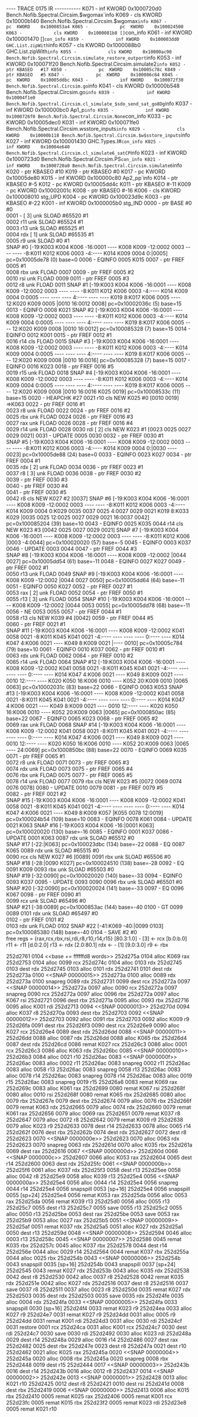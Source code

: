 ---- TRACE 0175 IR -----------
K071 -            inf KWORD    0x1000720d0 Bench.Nofib.Spectral.Circsim.$wgomax`info
K069 -            cls KWORD    0x10000b140 Bench.Nofib.Spectral.Circsim.$wgomax`info
K067 -            pc  KWORD    0x1000853a4
K065 -            pc  KWORD    0x100024500
K063 -            cls KWORD    0x1000081b8 []`con_info
K061 -            inf KWORD    0x100001470 []`con_info
K059 -            inf KWORD    0x100003dd0 GHC.List.zipWith`info
K057 -            cls KWORD    0x1000088b0 GHC.List.zipWith`info
K055 -            cls KWORD    0x10000ac90 Bench.Nofib.Spectral.Circsim.simulate_restore_outport`info
K053 -            inf KWORD    0x100071f20 Bench.Nofib.Spectral.Circsim.simulate2`info
K052 -            ptr KBASEO   #17
K050 -            pc  KWORD    0x10005c78c
K049 -            ptr KBASEO   #5
K047 -            pc  KWORD    0x100086c64
K045 -            pc  KWORD    0x10005ddbc
K043 -            inf KWORD    0x100072f30 Bench.Nofib.Spectral.Circsim.go`info
K041 -            cls KWORD    0x10000b548 Bench.Nofib.Spectral.Circsim.go`info
K039 -            inf KWORD    0x10004f1e0 Bench.Nofib.Spectral.Circsim.cl_simulate_$sdo_send_sat_go8Dg`info
K037 -            inf KWORD    0x100000bc0 Ap1_p`info
K035 -            inf KWORD    0x1000726f0 Bench.Nofib.Spectral.Circsim.None`con_info
K033 -            pc  KWORD    0x10005dec0
K031 -            inf KWORD    0x100071fe0 Bench.Nofib.Spectral.Circsim.$w$sstore_inputs`info
K029 -            cls KWORD    0x10000b118 Bench.Nofib.Spectral.Circsim.$w$sstore_inputs`info
K027 -            inf KWORD    0x100001430 GHC.Types.I#`con_info
K025 -            inf KWORD    0x10004e640 Bench.Nofib.Spectral.Circsim.cl_simulate6_satCP`info
K023 -            inf KWORD    0x1000723d0 Bench.Nofib.Spectral.Circsim.PS`con_info
K021 -            inf KWORD    0x1000720a0 Bench.Nofib.Spectral.Circsim.simulate6`info
K020 -            ptr KBASEO   #10
K019 -            ptr KBASEO   #0
K017 -            pc  KWORD    0x10005de80
K015 -            inf KWORD    0x100000c80 Ap2_pp`info
K014 -            ptr KBASEO   #-5
K012 -            pc  KWORD    0x10005dd4c
K011 -            ptr KBASEO   #-11
K009 -            pc  KWORD    0x10002001c
K008 -            ptr KBASEO   #-16
K006 -            cls KWORD    0x100008010 stg_UPD
K004 -            pc  KWORD    0x100023d9c
K003 -            ptr KBASEO   #-22
K001 -            inf KWORD    0x1000005b0 stg_IND
0000 -            ptr BASE     #0   #0  
0001 -    [ 3]    unk SLOAD    #65520 #1  
0002 r11          unk SLOAD    #65524 #1  
0003 r13          unk SLOAD    #65525 #1  
0004 rdx  [ 1]    unk SLOAD    #65535 #1  
0005 r9           unk SLOAD    #0   #1  
  SNAP #0 [-19:K003 K004 K006 -16:0001 ---- K008 K009 -12:0002 0003 ---- ---- -8:K011 K012 K006 0003 -4:---- K014 K009 0004 0:|0005] pc=0x10005de78 (0) base=0
0006 -                EQINFO   0005 K015
0007 -            ptr FREF     0005 #1  
0008 rbx          unk FLOAD    0007
0009 -            ptr FREF     0005 #2  
0010 rsi          unk FLOAD    0009
0011 -            ptr FREF     0005 #3  
0012 r8           unk FLOAD    0011
  SNAP #1 [-19:K003 K004 K006 -16:0001 ---- K008 K009 -12:0002 0003 ---- ---- -8:K011 K012 K006 0003 -4:---- K014 K009 0004 0:0005 ---- ---- ---- 4:---- ---- ---- K019 8:K017 K006 0005 ---- 12:K020 K009 0005 |0010 16:0012 0008] pc=0x10002036c (5) base=15
0013 -                EQINFO   0008 K021
  SNAP #2 [-19:K003 K004 K006 -16:0001 ---- K008 K009 -12:0002 0003 ---- ---- -8:K011 K012 K006 0003 -4:---- K014 K009 0004 0:0005 ---- ---- ---- 4:---- ---- ---- K019 8:K017 K006 0005 ---- 12:K020 K009 0008 |0010 16:0012] pc=0x100085328 (7) base=15
0014 -                EQINFO   0012 K001
0015 -            ptr FREF     0012 #1  
0016 r14          cls FLOAD    0015
  SNAP #3 [-19:K003 K004 K006 -16:0001 ---- K008 K009 -12:0002 0003 ---- ---- -8:K011 K012 K006 0003 -4:---- K014 K009 0004 0:0005 ---- ---- ---- 4:---- ---- ---- K019 8:K017 K006 0005 ---- 12:K020 K009 0008 |0010 16:0016] pc=0x100085328 (7) base=15
0017 -                EQINFO   0016 K023
0018 -            ptr FREF     0016 #5  
0019 r15          unk FLOAD    0018
  SNAP #4 [-19:K003 K004 K006 -16:0001 ---- K008 K009 -12:0002 0003 ---- ---- -8:K011 K012 K006 0003 -4:---- K014 K009 0004 0:0005 ---- ---- ---- 4:---- ---- ---- K019 8:K017 K006 0005 ---- 12:K020 K009 0008 |0010 16:0016 K025 0019] pc=0x10008533c (11) base=15
0020 -                HEAPCHK  #27 
0021 r10          cls NEW      K025 #0  [0010 0019] =>K063
0022 -            ptr FREF     0016 #1  
0023 r8           unk FLOAD    0022
0024 -            ptr FREF     0016 #2  
0025 rbx          unk FLOAD    0024
0026 -            ptr FREF     0016 #3  
0027 rax          unk FLOAD    0026
0028 -            ptr FREF     0016 #4  
0029 r14          unk FLOAD    0028
0030 rdi  [ 2]    cls NEW      K023 #1  [0023 0025 0027 0029 0021]
0031 -                UPDATE   0005 0030
0032 -            ptr FREF     0030 #1  
  SNAP #5 [-19:K003 K004 K006 -16:0001 ---- K008 K009 -12:0002 0003 ---- ---- -8:K011 K012 K006 0003 -4:---- K014 K009 0004 0:|0030 ---- 0023] pc=0x10005de88 (24) base=0
0033 -                EQINFO   0023 K027
0034 -            ptr FREF     0004 #1  
0035 rdx  [ 2]    unk FLOAD    0034
0036 -            ptr FREF     0023 #1  
0037 r8   [ 3]    unk FLOAD    0036
0038 -            ptr FREF     0030 #2  
0039 -            ptr FREF     0030 #3  
0040 -            ptr FREF     0030 #4  
0041 -            ptr FREF     0030 #5  
0042 r8           cls NEW      K027 #2  [0037]
  SNAP #6 [-19:K003 K004 K006 -16:0001 ---- K008 K009 -12:0002 0003 ---- ---- -8:K011 K012 K006 0003 -4:---- K014 K009 0004 0:K029 0035 0037 0025 4:0027 0029 0021 K019 8:K033 K029 |0035 0025 12:0025 0027 0029 0021 16:0037 0042] pc=0x100085204 (39) base=10
0043 -                EQINFO   0025 K035
0044 r14          cls NEW      K023 #3  [0042 0025 0027 0029 0021]
  SNAP #7 [-19:K003 K004 K006 -16:0001 ---- K008 K009 -12:0002 0003 ---- ---- -8:K011 K012 K006 |0003 -4:0044] pc=0x100020020 (57) base=-5
0045 -                EQINFO   0003 K037
0046 -                UPDATE   0003 0044
0047 -            ptr FREF     0044 #3  
  SNAP #8 [-19:K003 K004 K006 -16:0001 ---- K008 K009 -12:0002 |0044 0027] pc=0x10005dd54 (61) base=-11
0048 -                EQINFO   0027 K027
0049 -            ptr FREF     0002 #1  
0050 r13          unk FLOAD    0049
  SNAP #9 [-19:K003 K004 K006 -16:0001 ---- K008 K009 -12:0002 |0044 0027 0050] pc=0x10005dd64 (64) base=-11
0051 -                EQINFO   0050 K027
0052 -            ptr FREF     0027 #1  
0053 rax  [ 2]    unk FLOAD    0052
0054 -            ptr FREF     0050 #1  
0055 r13  [ 3]    unk FLOAD    0054
  SNAP #10 [-19:K003 K004 K006 -16:0001 ---- K008 K009 -12:0002 |0044 0053 0055] pc=0x10005dd78 (68) base=-11
0056 -                NE       0053 0055
0057 -            ptr FREF     0044 #1  
0058 r13          cls NEW      K039 #4  [0042]
0059 -            ptr FREF     0044 #5  
0060 -            ptr FREF     0021 #1  
  SNAP #11 [-19:K003 K004 K006 -16:0001 ---- K008 K009 -12:0002 K041 0058 0021 -8:K011 K045 K041 0021 -4:---- ---- ---- ---- 0:---- ---- K014 K047 4:K006 0021 ---- K049 8:K009 0021 |---- 0010] pc=0x10005c784 (79) base=10
0061 -                EQINFO   0010 K037
0062 -            ptr FREF     0010 #1  
0063 rdx          unk FLOAD    0062
0064 -            ptr FREF     0010 #2  
0065 r14          unk FLOAD    0064
  SNAP #12 [-19:K003 K004 K006 -16:0001 ---- K008 K009 -12:0002 K041 0058 0021 -8:K011 K045 K041 0021 -4:---- ---- ---- ---- 0:---- ---- K014 K047 4:K006 0021 ---- K049 8:K009 0021 ---- 0010 12:---- ---- K020 K050 16:K006 0010 ---- K052 20:K009 0010 |0065 0063] pc=0x10002031c (83) base=22
0066 -                EQINFO   0063 K053
  SNAP #13 [-19:K003 K004 K006 -16:0001 ---- K008 K009 -12:0002 K041 0058 0021 -8:K011 K045 K041 0021 -4:---- ---- ---- ---- 0:---- ---- K014 K047 4:K006 0021 ---- K049 8:K009 0021 ---- 0010 12:---- ---- K020 K050 16:K006 0010 ---- K052 20:K009 0063 |0065] pc=0x1000850ac (85) base=22
0067 -                EQINFO   0065 K023
0068 -            ptr FREF     0065 #2  
0069 rax          unk FLOAD    0068
  SNAP #14 [-19:K003 K004 K006 -16:0001 ---- K008 K009 -12:0002 K041 0058 0021 -8:K011 K045 K041 0021 -4:---- ---- ---- ---- 0:---- ---- K014 K047 4:K006 0021 ---- K049 8:K009 0021 ---- 0010 12:---- ---- K020 K050 16:K006 0010 ---- K052 20:K009 0063 |0065 ---- 24:0069] pc=0x1000850bc (88) base=22
0070 -                EQINFO   0069 K035
0071 -            ptr FREF     0065 #1  
0072 r8           unk FLOAD    0071
0073 -            ptr FREF     0065 #3  
0074 rdx          unk FLOAD    0073
0075 -            ptr FREF     0065 #4  
0076 rbx          unk FLOAD    0075
0077 -            ptr FREF     0065 #5  
0078 r14          unk FLOAD    0077
0079 rbx          cls NEW      K023 #5  [0072 0069 0074 0076 0078]
0080 -                UPDATE   0010 0079
0081 -            ptr FREF     0079 #5  
0082 -            ptr FREF     0021 #2  
  SNAP #15 [-19:K003 K004 K006 -16:0001 ---- K008 K009 -12:0002 K041 0058 0021 -8:K011 K045 K041 0021 -4:---- ---- ---- ---- 0:---- ---- K014 K047 4:K006 0021 ---- K049 8:K009 K057 |K055 0078 12:0019] pc=0x100024b54 (109) base=10
0083 -                EQINFO   0078 K061
0084 -                UPDATE   0021 K063
  SNAP #16 [-19:K003 K004 K006 -16:|0001 K063] pc=0x100020020 (130) base=-16
0085 -                EQINFO   0001 K037
0086 -                UPDATE   0001 K063
0087 rdx          unk SLOAD    #65512 #0  
  SNAP #17 [-22:|K063] pc=0x100023dbc (134) base=-22
0088 -                EQ       0087 K065
0089 rdx          unk SLOAD    #65515 #0  
0090 rcx          cls NEW      K027 #6  [0089]
0091 rbx          unk SLOAD    #65506 #0  
  SNAP #18 [-28:|0090 K027] pc=0x100024510 (138) base=-28
0092 -                EQ       0091 K009
0093 rbx          unk SLOAD    #65503 #0  
  SNAP #19 [-32:0090] pc=0x100020020 (140) base=-33
0094 -                EQINFO   0093 K037
0095 -                UPDATE   0093 0090
0096 rbx          unk SLOAD    #65501 #0  
  SNAP #20 [-32:0090] pc=0x100020024 (141) base=-33
0097 -                EQ       0096 K067
0098 -            ptr FREF     0090 #1  
0099 rcx          unk SLOAD    #65496 #0  
  SNAP #21 [-38:0089] pc=0x1000853ac (144) base=-40
0100 -                GT       0099 0089
0101 rdx          unk SLOAD    #65497 #0  
0102 -            ptr FREF     0101 #2  
0103 rdx          unk FLOAD    0102
  SNAP #22 [-41:K069 -40:|0099 0103] pc=0x100085380 (148) base=-40
0104 -                SAVE     #2   #0  
   free regs = {rax,rcx,rbx,rsi,rdi,r8,r10,r14,r15}
   [80.3:1.0]     - [3] <- rcx
   [b.0:b.0]    r11 <- r11
   [d.0:2.0]    r13 <- rdx
   [2.0:80.1]    rdx <-  - [1]
   [9.0:3.0]    r9 <- rbx

252d2761  0104 <<base += ffffffd8 words>>
252d275a  0104 alloc     K069 rax
252d2753  0104 alloc     0099 rcx
252d274c  0104 alloc     0103 rdx
252d2745  0103 dest           rdx
252d2745  0103 alloc     0101 rdx
252d2741  0101 dest           rdx
252d273a  0100 <<SNAP 00000015>>
252d273a  0100 alloc     0089 rdx
252d273a  0100 snapreg   0089 rdx
252d2731  0099 dest           rcx
252d272a  0097 <<SNAP 00000014>>
252d272a  0097 alloc     0090 rcx
252d272a  0097 snapreg   0090 rcx
252d272a  0097 alloc     0096 rbx
252d272a  0097 alloc     K067 rsi
252d2721  0096 dest           rbx
252d271a  0095 alloc     0093 rbx
252d2716  0095 alloc     K001 rdi
252d2713  0094 <<SNAP 00000013>>
252d270d  0094 alloc     K037 r8
252d270a  0093 dest           rbx
252d2703  0092 <<SNAP 00000012>>
252d2703  0092 alloc     0091 rbx
252d2703  0092 alloc     K009 r9
252d26fa  0091 dest           rbx
252d26f3  0090 dest           rcx
252d26e9  0090 alloc     K027 rcx
252d26e4  0089 dest           rdx
252d26dd  0088 <<SNAP 00000011>>
252d26dd  0088 alloc     0087 rdx
252d26dd  0088 alloc     K065 rbx
252d26d4  0087 dest           rdx
252d26cd  0086 remat     K027 rcx
252d26c3  0086 alloc     0001 rcx
252d26c3  0086 alloc     K063 rdx
252d26bc  0085 <<SNAP 00000010>>
252d26b3  0084 alloc     0021 r10
252d26ac  0083 <<SNAP 0000000f>>
252d26ac  0083 alloc     0002 r11
252d26ac  0083 snapreg   0002 r11
252d26ac  0083 alloc     0058 r13
252d26ac  0083 snapreg   0058 r13
252d26ac  0083 alloc     0078 r14
252d26ac  0083 snapreg   0078 r14
252d26ac  0083 alloc     0019 r15
252d26ac  0083 snapreg   0019 r15
252d26a6  0083 remat     K069 rax
252d269c  0083 alloc     K061 rax
252d2699  0080 remat     K067 rsi
252d268f  0080 alloc     0010 rsi
252d268f  0080 remat     K065 rbx
252d2685  0080 alloc     0079 rbx
252d267e  0079 dest           rbx
252d2674  0079 alloc     0076 rbx
252d266f  0079 remat     K063 rdx
252d2665  0079 alloc     0074 rdx
252d2660  0079 remat     K061 rax
252d2656  0079 alloc     0069 rax
252d2651  0079 remat     K037 r8
252d2647  0079 alloc     0072 r8
252d2642  0079 remat     K009 r9
252d2638  0079 alloc     K023 r9
252d2633  0078 dest           r14
252d2633  0078 alloc     0065 r14
252d262f  0076 dest           rbx
252d262b  0074 dest           rdx
252d2627  0072 dest           r8
252d2623  0070 <<SNAP 0000000e>>
252d2623  0070 alloc     0063 rdx
252d2623  0070 snapreg   0063 rdx
252d261d  0070 alloc     K035 rbx
252d261a  0069 dest           rax
252d2616  0067 <<SNAP 0000000d>>
252d260d  0066 <<SNAP 0000000c>>
252d2607  0066 alloc     K053 rax
252d2604  0065 dest           r14
252d2600  0063 dest           rdx
252d25fc  0061 <<SNAP 0000000b>>
252d25f6  0061 alloc     K037 rdx
252d25f3  0058 dest           r13
252d25ee  0058 alloc     0042 r8
252d25e9  0058 alloc     K039 r13
252d25e4  0056 <<SNAP 0000000a>>
252d25e4  0056 alloc     0044 r14
252d25e4  0056 snapreg   0044 r14
252d25e4  0056 snapspill 0053 [sp+16]
252d25e4  0056 snapspill 0055 [sp+24]
252d25e4  0056 remat     K053 rax
252d25da  0056 alloc     0053 rax
252d25da  0056 remat     K039 r13
252d25d0  0056 alloc     0055 r13
252d25c7  0055 dest           r13
252d25c7  0055 save      0055 r13
252d25c2  0055 alloc     0050 r13
252d25be  0053 dest           rax
252d25be  0053 save      0053 rax
252d25b9  0053 alloc     0027 rax
252d25b5  0051 <<SNAP 00000009>>
252d25af  0051 remat     K037 rdx
252d25a5  0051 alloc     K027 rdx
252d25a1  0050 dest           r13
252d259d  0048 <<SNAP 00000008>>
252d2594  0046 alloc     0003 r13
252d258c  0045 <<SNAP 00000007>>
252d2586  0045 remat     K035 rbx
252d257c  0045 alloc     K037 rbx
252d2578  0044 dest           r14
252d256e  0044 alloc     0029 r14
252d2564  0044 remat     K037 rbx
252d255a  0044 alloc     0025 rbx
252d254b  0043 <<SNAP 00000006>>
252d254b  0043 snapspill 0035 [sp+16]
252d254b  0043 snapspill 0037 [sp+24]
252d2545  0043 remat     K027 rdx
252d253b  0043 alloc     K035 rdx
252d2538  0042 dest           r8
252d2530  0042 alloc     0037 r8
252d2528  0042 remat     K035 rdx
252d251e  0042 alloc     K027 rdx
252d2516  0037 dest           r8
252d2516  0037 save      0037 r8
252d2511  0037 alloc     0023 r8
252d250d  0035 remat     K027 rdx
252d2503  0035 dest           rdx
252d2503  0035 save      0035 rdx
252d24fe  0035 alloc     0004 rdx
252d24fa  0033 <<SNAP 00000005>>
252d24fa  0033 snapspill 0030 [sp+16]
252d24f4  0033 remat     K023 r9
252d24ea  0033 alloc     K027 r9
252d24e7  0031 remat     K027 r9
252d24dd  0031 alloc     0005 r9
252d24dd  0031 remat     K001 rdi
252d24d3  0031 alloc     0030 rdi
252d24cf  0031 restore   0001 rcx
252d24ca  0031 alloc     K001 rcx
252d24c7  0030 dest           rdi
252d24c7  0030 save      0030 rdi
252d2492  0030 alloc     K023 rdi
252d248a  0029 dest           r14
252d248a  0029 alloc     0016 r14
252d2486  0027 dest           rax
252d2482  0025 dest           rbx
252d247e  0023 dest           r8
252d247a  0021 dest           r10
252d2462  0021 alloc     K025 rax
252d245a  0020 <<SNAP 00000004>>
252d245a  0020 alloc     0008 rbx
252d245a  0020 snapreg   0008 rbx
252d2448  0019 dest           r15
252d2444  0017 <<SNAP 00000003>>
252d243b  0016 dest           r14
252d243b  0016 alloc     0012 r8
252d2437  0014 <<SNAP 00000002>>
252d242e  0013 <<SNAP 00000001>>
252d2428  0013 alloc     K021 r10
252d2425  0012 dest           r8
252d2421  0010 dest           rsi
252d241d  0008 dest           rbx
252d2419  0006 <<SNAP 00000000>>
252d2413  0006 alloc     K015 rbx
252d2410  0005 remat     K025 rax
252d2406  0005 remat     K001 rcx
252d23fc  0005 remat     K015 rbx
252d23f2  0005 remat     K023 rdi
252d23e8  0005 remat     K021 r10
